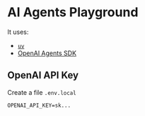 # AI Agents Playground

It uses:
- [`uv`](https://docs.astral.sh/uv/)
- [OpenAI Agents SDK](https://openai.github.io/openai-agents-python/)

## OpenAI API Key

Create a file `.env.local`

```
OPENAI_API_KEY=sk...
```
